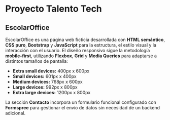 # Proyecto Talento Tech

## EscolarOffice 
EscolarOffice es una página web ficticia desarrollada con **HTML semántico**, **CSS puro**, **Bootstrap** y **JavaScript** para la estructura, el estilo visual y la interacción con el usuario. 
El diseño responsivo sigue la metodología **mobile-first**, utilizando **Flexbox**, **Grid** y **Media Queries** para adaptarse a distintos tamaños de pantalla:

- **Extra small devices:** 400px x 600px
- **Small devices:** 601px x 400px
- **Medium devices:** 768px x 600px
- **Large devices:** 992px x 800px
- **Extra large devices:** 1200px x 800px

La sección **Contacto** incorpora un formulario funcional configurado con **Formspree** para gestionar el envío de datos sin necesidad de un backend adicional.



